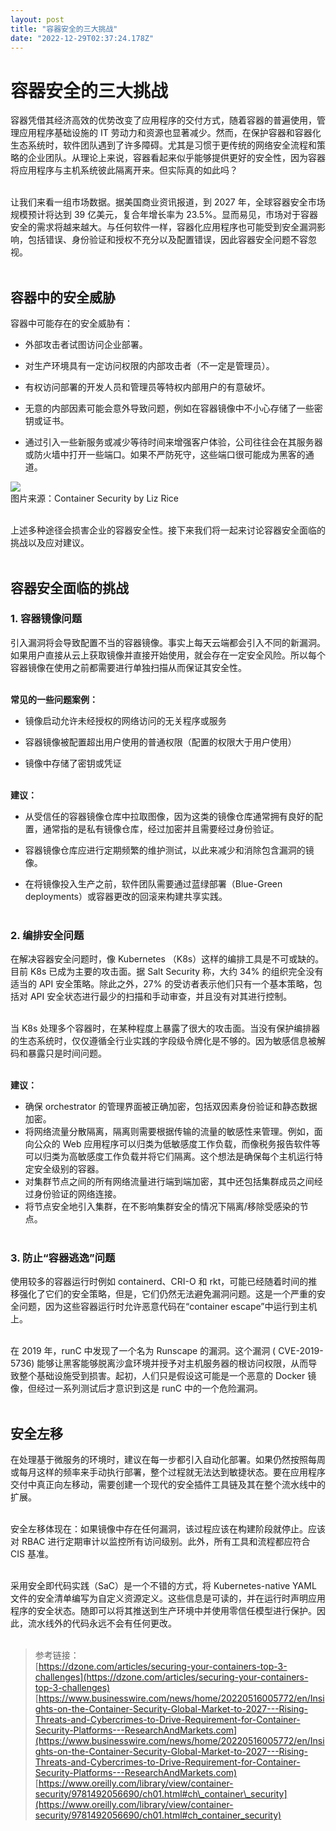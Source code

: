 ```yaml
---
layout: post
title: "容器安全的三大挑战"
date: "2022-12-29T02:37:24.178Z"
---
```

容器安全的三大挑战
=========

容器凭借其经济高效的优势改变了应用程序的交付方式，随着容器的普遍使用，管理应用程序基础设施的 IT 劳动力和资源也显著减少。然而，在保护容器和容器化生态系统时，软件团队遇到了许多障碍。尤其是习惯于更传统的网络安全流程和策略的企业团队。从理论上来说，容器看起来似乎能够提供更好的安全性，因为容器将应用程序与主机系统彼此隔离开来。但实际真的如此吗？  
 

让我们来看一组市场数据。据美国商业资讯报道，到 2027 年，全球容器安全市场规模预计将达到 39 亿美元，复合年增长率为 23.5%。显而易见，市场对于容器安全的需求将越来越大。与任何软件一样，容器化应用程序也可能受到安全漏洞影响，包括错误、身份验证和授权不充分以及配置错误，因此容器安全问题不容忽视。  
 

容器中的安全威胁
--------

容器中可能存在的安全威胁有：

*   外部攻击者试图访问企业部署。
    
*   对生产环境具有一定访问权限的内部攻击者（不一定是管理员）。
    
*   有权访问部署的开发人员和管理员等特权内部用户的有意破坏。
    
*   无意的内部因素可能会意外导致问题，例如在容器镜像中不小心存储了一些密钥或证书。
    
*   通过引入一些新服务或减少等待时间来增强客户体验，公司往往会在其服务器或防火墙中打开一些端口。如果不严防死守，这些端口很可能成为黑客的通道。
    

![](https://img2023.cnblogs.com/blog/2903698/202212/2903698-20221229103036595-641290923.png)  
图片来源：Container Security by Liz Rice  
 

上述多种途径会损害企业的容器安全性。接下来我们将一起来讨论容器安全面临的挑战以及应对建议。  
 

容器安全面临的挑战
---------

### 1\. 容器镜像问题

引入漏洞将会导致配置不当的容器镜像。事实上每天云端都会引入不同的新漏洞。如果用户直接从云上获取镜像并直接开始使用，就会存在一定安全风险。所以每个容器镜像在使用之前都需要进行单独扫描从而保证其安全性。  
 

**常见的一些问题案例：**

*   镜像启动允许未经授权的网络访问的无关程序或服务
    
*   容器镜像被配置超出用户使用的普通权限（配置的权限大于用户使用）
    
*   镜像中存储了密钥或凭证  
     
    

**建议：**

*   从受信任的容器镜像仓库中拉取图像，因为这类的镜像仓库通常拥有良好的配置，通常指的是私有镜像仓库，经过加密并且需要经过身份验证。
    
*   容器镜像仓库应进行定期频繁的维护测试，以此来减少和消除包含漏洞的镜像。
    
*   在将镜像投入生产之前，软件团队需要通过蓝绿部署（Blue-Green deployments）或容器更改的回滚来构建共享实践。  
     
    

### 2\. 编排安全问题

在解决容器安全问题时，像 Kubernetes （K8s）这样的编排工具是不可或缺的。目前 K8s 已成为主要的攻击面。据 Salt Security 称，大约 34% 的组织完全没有适当的 API 安全策略。除此之外，27% 的受访者表示他们只有一个基本策略，包括对 API 安全状态进行最少的扫描和手动审查，并且没有对其进行控制。  
 

当 K8s 处理多个容器时，在某种程度上暴露了很大的攻击面。当没有保护编排器的生态系统时，仅仅遵循全行业实践的字段级令牌化是不够的。因为敏感信息被解码和暴露只是时间问题。  
 

**建议：**

*   确保 orchestrator 的管理界面被正确加密，包括双因素身份验证和静态数据加密。
*   将网络流量分散隔离，隔离则需要根据传输的流量的敏感性来管理。例如，面向公众的 Web 应用程序可以归类为低敏感度工作负载，而像税务报告软件等可以归类为高敏感度工作负载并将它们隔离。这个想法是确保每个主机运行特定安全级别的容器。
*   对集群节点之间的所有网络流量进行端到端加密，其中还包括集群成员之间经过身份验证的网络连接。
*   将节点安全地引入集群，在不影响集群安全的情况下隔离/移除受感染的节点。  
     

### 3\. 防止“容器逃逸”问题

使用较多的容器运行时例如 containerd、CRI-O 和 rkt，可能已经随着时间的推移强化了它们的安全策略，但是，它们仍然无法避免漏洞问题。这是一个严重的安全问题，因为这些容器运行时允许恶意代码在“container escape”中运行到主机上。  
 

在 2019 年，runC 中发现了一个名为 Runscape 的漏洞。这个漏洞 ( CVE-2019-5736) 能够让黑客能够脱离沙盒环境并授予对主机服务器的根访问权限，从而导致整个基础设施受到损害。起初，人们只是假设这可能是一个恶意的 Docker 镜像，但经过一系列测试后才意识到这是 runC 中的一个危险漏洞。  
 

安全左移
----

在处理基于微服务的环境时，建议在每一步都引入自动化部署。如果仍然按照每周或每月这样的频率来手动执行部署，整个过程就无法达到敏捷状态。要在应用程序交付中真正向左移动，需要创建一个现代的安全插件工具链及其在整个流水线中的扩展。  
 

安全左移体现在：如果镜像中存在任何漏洞，该过程应该在构建阶段就停止。应该对 RBAC 进行定期审计以监控所有访问级别。此外，所有工具和流程都应符合 CIS 基准。  
 

采用安全即代码实践（SaC）是一个不错的方式，将 Kubernetes-native YAML 文件的安全清单编写为自定义资源定义。这些信息是可读的，并在运行时声明应用程序的安全状态。随即可以将其推送到生产环境中并使用零信任模型进行保护。因此，流水线外的代码永远不会有任何更改。  
 

> 参考链接：  
> [https://dzone.com/articles/securing-your-containers-top-3-challenges](https://dzone.com/articles/securing-your-containers-top-3-challenges)  
> [https://www.businesswire.com/news/home/20220516005772/en/Insights-on-the-Container-Security-Global-Market-to-2027---Rising-Threats-and-Cybercrimes-to-Drive-Requirement-for-Container-Security-Platforms---ResearchAndMarkets.com](https://www.businesswire.com/news/home/20220516005772/en/Insights-on-the-Container-Security-Global-Market-to-2027---Rising-Threats-and-Cybercrimes-to-Drive-Requirement-for-Container-Security-Platforms---ResearchAndMarkets.com)  
> [https://www.oreilly.com/library/view/container-security/9781492056690/ch01.html#ch\_container\_security](https://www.oreilly.com/library/view/container-security/9781492056690/ch01.html#ch_container_security)